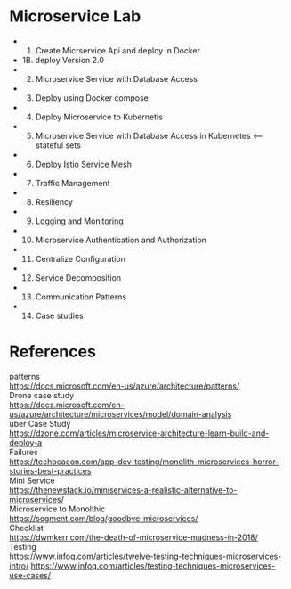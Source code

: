 # Microservice Lab

* 1. Create Micrservice Api and deploy in Docker
* 1B. deploy Version 2.0
* 2. Microservice Service with Database Access
* 3. Deploy using Docker compose
* 4. Deploy Microservice to Kubernetis
* 5. Microservice Service with Database Access in Kubernetes <— stateful sets
* 6. Deploy Istio Service Mesh
* 7. Traffic Management
* 8. Resiliency
* 9. Logging and Monitoring
* 10. Microservice Authentication and Authorization
* 11. Centralize Configuration
* 12. Service Decomposition
* 13. Communication Patterns
* 14. Case studies
 
 
# References
patterns<br>
https://docs.microsoft.com/en-us/azure/architecture/patterns/<br>
Drone case study<br>
https://docs.microsoft.com/en-us/azure/architecture/microservices/model/domain-analysis <br>
uber Case Study <br>
https://dzone.com/articles/microservice-architecture-learn-build-and-deploy-a<br>
Failures<br>
https://techbeacon.com/app-dev-testing/monolith-microservices-horror-stories-best-practices<br>
Mini Service<br>
https://thenewstack.io/miniservices-a-realistic-alternative-to-microservices/<br>
Microservice to Monolthic <br>
https://segment.com/blog/goodbye-microservices/<br>
Checklist<br>
https://dwmkerr.com/the-death-of-microservice-madness-in-2018/<br>
Testing<br>
https://www.infoq.com/articles/twelve-testing-techniques-microservices-intro/
https://www.infoq.com/articles/testing-techniques-microservices-use-cases/
